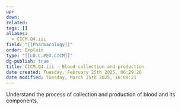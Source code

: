 ```yaml
---
up: 
down: 
related: 
tags: []
aliases:
  - CICM.Q4.iii
field: "[[Pharmacology]]"
order: Explain
type: "[[LO.C.PEX.CICM]]"
dg-publish: true
title: CICM.Q4.iii - Blood collection and production
date created: Tuesday, February 25th 2025, 06:29:26
date modified: Tuesday, March 25th 2025, 16:09:21
---
```


Understand the process of collection and production of blood and its components.
